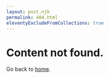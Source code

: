 ```yaml
---
layout: post.njk
permalink: 404.html
eleventyExcludeFromCollections: true
---
```


# Content not found.

Go back to <a href="/">home</a>.
